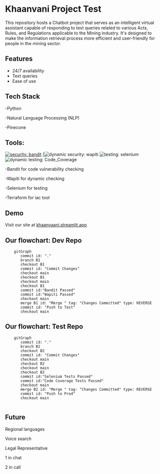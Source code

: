 
# Khaanvani Project Test 

This repository hosts a Chatbot project that serves as an intelligent virtual assistant capable of responding to text queries related to various Acts, Rules, and Regulations applicable to the Mining industry. It's designed to make the information retrieval process more efficient and user-friendly for people in the mining sector.
## Features

- 24/7 availability
- Text queries
- Ease of use


## Tech Stack

-Python

-Natural Language Processing (NLP)

-Pinecone

## Tools:
[![security: bandit](https://img.shields.io/badge/security-bandit-yellow.svg)](https://github.com/PyCQA/bandit)
[![dynamic security: wapiti](https://img.shields.io/badge/dynamic_security-wapiti-red.svg)
![testing: selenium](https://img.shields.io/badge/:Testing-selenium-blue.svg)
![dynamic testing: Code_Coverage](https://img.shields.io/badge/:Dynamic_Testing-Code_Coverage-green.svg)

-Bandit for code vulnerability checking

-Wapiti for dynamic checking

-Selenium for testing

-Terraform for iac tool

## Demo
Visit our site at [khaanvaani.streamlit.app](https://khaanvaani.streamlit.app/)



## Our flowchart: Dev Repo
```mermaid
    gitGraph
       commit id: "."
       branch B1
       checkout B1
       commit id: "Commit Changes"
       checkout main
       checkout B1
       checkout main
       checkout B1
       commit id:"Bandit Passed"
       commit id:"Wapiti Passed"
       checkout main
       merge B1 id: "Merge " tag: "Changes Committed" type: REVERSE
       commit id: "Push to Test"
       checkout main

```

## Our flowchart: Test Repo
```mermaid
    gitGraph
       commit id: "."
       branch B2
       checkout B2
       commit id: "Commit Changes"
       checkout main
       checkout B2
       checkout main
       checkout B2
       commit id:"Selenium Tests Passed"
       commit id:"Code Coverage Tests Passed"
       checkout main
       merge B2 id: "Merge " tag: "Changes Committed" type: REVERSE
       commit id: "Push to Prod"
       checkout main
    
```
## Future

Regional languages

Voice search

Legal Representative

1 in chat

2 in call

